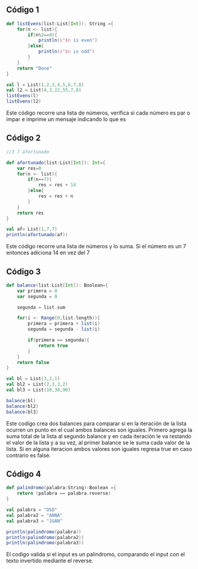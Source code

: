 
## Código 1
```scala
def listEvens(list:List[Int]): String ={
    for(n <- list){
        if(n%2==0){
            println(s"$n is even")
        }else{
            println(s"$n is odd")
        }
    }
    return "Done"
}

val l = List(1,2,3,4,5,6,7,8)
val l2 = List(4,3,22,55,7,8)
listEvens(l)
listEvens(l2)
```
Este código recorre una lista de números, verifica si cada número es par o impar e imprime un mensaje indicando lo que es

## Código 2
```scala
//3 7 afortunado

def afortunado(list:List[Int]): Int={
    var res=0
    for(n <- list){
        if(n==7){
            res = res + 14
        }else{
            res = res + n
        }
    }
    return res
}

val af= List(1,7,7)
println(afortunado(af))
```
Este código recorre una lista de números y lo suma. Si el número es un 7 entonces adiciona 14 en vez del 7

## Código 3
```scala
def balance(list:List[Int]): Boolean={
    var primera = 0
    var segunda = 0

    segunda = list.sum

    for(i <- Range(0,list.length)){
        primera = primera + list(i)
        segunda = segunda - list(i)

        if(primera == segunda){
            return true
        }
    }
    return false 
}

val bl = List(3,2,1)
val bl2 = List(2,3,3,2)
val bl3 = List(10,30,90)

balance(bl)
balance(bl2)
balance(bl3)
```
Este codigo crea dos balances para comparar si en la iteración de la lista ocurren un punto en el cual ambos balances son iguales. Primero agrega la suma total de la lista al segundo balance y en cada iteración le va restando el valor de la lista y a su vez, al primer balance se le suma cada valor de la lista. Si en alguna iteracion ambos valores son iguales regresa true en caso contrario es false.

## Código 4
```scala
def palindromo(palabra:String):Boolean ={
    return (palabra == palabra.reverse)
}

val palabra = "OSO"
val palabra2 = "ANNA"
val palabra3 = "JUAN"

println(palindromo(palabra))
println(palindromo(palabra2))
println(palindromo(palabra3))
```
El codigo valida si el input es un palindromo, comparando el input con el texto invertido mediante el reverse.
